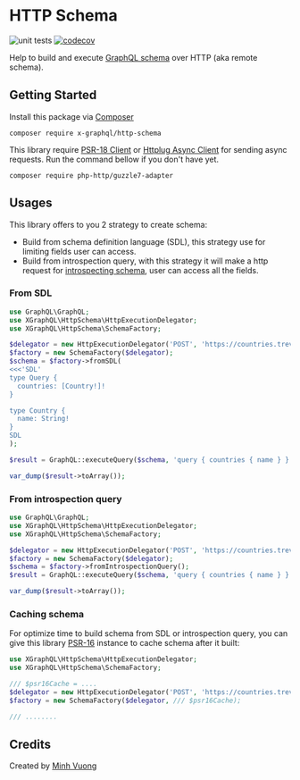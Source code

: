 HTTP Schema
===========

![unit tests](https://github.com/x-graphql/http-schema/actions/workflows/unit_tests.yml/badge.svg)
[![codecov](https://codecov.io/gh/x-graphql/http-schema/graph/badge.svg?token=AliZkXTb4E)](https://codecov.io/gh/x-graphql/http-schema)

Help to build and execute [GraphQL schema](https://webonyx.github.io/graphql-php/) over HTTP (aka remote schema).

Getting Started
---------------

Install this package via [Composer](https://getcomposer.org)

```shell
composer require x-graphql/http-schema
```

This library require [PSR-18 Client](https://www.php-fig.org/psr/psr-18/) or [Httplug Async Client](https://docs.php-http.org/en/latest/index.html) for sending async requests. Run the command bellow if you don't have yet.

```shell
composer require php-http/guzzle7-adapter
```

Usages
------

This library offers to you 2 strategy to create schema:

* Build from schema definition language (SDL), this strategy use for limiting fields user can access.
* Build from introspection query, with this strategy it will make a http request for [introspecting schema](https://graphql.org/learn/introspection/), user can access all the fields.


### From SDL

```php
use GraphQL\GraphQL;
use XGraphQL\HttpSchema\HttpExecutionDelegator;
use XGraphQL\HttpSchema\SchemaFactory;

$delegator = new HttpExecutionDelegator('POST', 'https://countries.trevorblades.com/');
$factory = new SchemaFactory($delegator);
$schema = $factory->fromSDL(
<<<'SDL'
type Query {
  countries: [Country!]!
}

type Country {
  name: String!
}
SDL
);

$result = GraphQL::executeQuery($schema, 'query { countries { name } }');

var_dump($result->toArray());
```

### From introspection query

```php
use GraphQL\GraphQL;
use XGraphQL\HttpSchema\HttpExecutionDelegator;
use XGraphQL\HttpSchema\SchemaFactory;

$delegator = new HttpExecutionDelegator('POST', 'https://countries.trevorblades.com/');
$factory = new SchemaFactory($delegator);
$schema = $factory->fromIntrospectionQuery();
$result = GraphQL::executeQuery($schema, 'query { countries { name } }');

var_dump($result->toArray());
```

### Caching schema

For optimize time to build schema from SDL or introspection query, you can give this library [PSR-16](https://www.php-fig.org/psr/psr-16/) instance to 
cache schema after it built:

```php
use XGraphQL\HttpSchema\HttpExecutionDelegator;
use XGraphQL\HttpSchema\SchemaFactory;

/// $psr16Cache = ....
$delegator = new HttpExecutionDelegator('POST', 'https://countries.trevorblades.com/');
$factory = new SchemaFactory($delegator, /// $psr16Cache);

/// ........
```

Credits
-------

Created by [Minh Vuong](https://github.com/vuongxuongminh)
